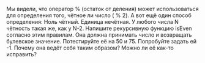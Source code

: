 Мы видели, что оператор % (остаток от деления) может использоваться для
определения того, чётное ли число ( % 2). А вот ещё один способ
определения:
Ноль чётный. Единица нечётная. У любого числа N чётность такая же, как у
N-2.
Напишите рекурсивную функцию isEven согласно этим правилам. Она
должна принимать число и возвращать булевское значение.
Потестируйте её на 50 и 75. Попробуйте задать ей -1. Почему она ведёт себя
таким образом? Можно ли её как-то исправить?